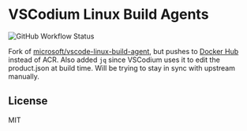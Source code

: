 # VSCodium Linux Build Agents
![GitHub Workflow Status](https://img.shields.io/github/actions/workflow/status/vscodium/vscode-linux-build-agent/build.yml)

Fork of [microsoft/vscode-linux-build-agent](https://github.com/microsoft/vscode-linux-build-agent), but pushes to [Docker Hub](https://hub.docker.com/repository/docker/vscodium/vscodium-linux-build-agent) instead of ACR. Also added `jq` since VSCodium uses it to edit the product.json at build time. Will be trying to stay in sync with upstream manually.

## License
MIT
